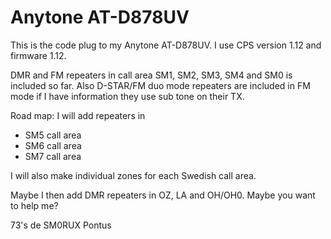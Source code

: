 # Anytone AT-D878UV

This is the code plug to my Anytone AT-D878UV. I use CPS version 1.12 and firmware 1.12.

DMR and FM repeaters in call area SM1, SM2, SM3, SM4 and SM0 is included so far. Also D-STAR/FM duo mode repeaters are included in FM mode if I have information they use sub tone on their TX.

Road map:
I will add repeaters in
* SM5 call area
* SM6 call area
* SM7 call area

I will also make individual zones for each Swedish call area.

Maybe I then add DMR repeaters in OZ, LA and OH/OH0. Maybe you want to help me?

73's de SM0RUX Pontus
